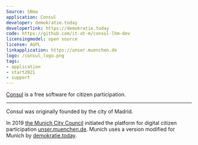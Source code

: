 ```yaml
---
Source: SNow
application: Consul
developer: demokratie.today
developerlink: https://demokratie.today
code: https://github.com/it-at-m/consul-lhm-dev
licensingmodel: open source
license: AGPL
linkapplication: https://unser.muenchen.de
logo: /consul_logo.png
tags:
- application
- start2021
- support
---
```

[Consul](https://consuldemocracy.org) is a free software for citizen participation.

---

Consul was originally founded by the city of Madrid.

In 2019 [the Munich City Council](https://risi.muenchen.de/risi/dokument/v/5728776) initiated the platform for digital citizen participation [unser.muenchen.de](https://unser.muenchen.de).
Munich uses a version modified for Munich by [demokratie.today](https://demokratie.today).


